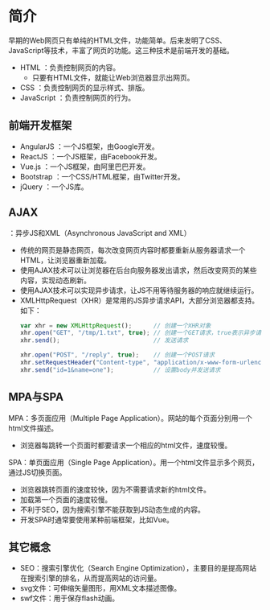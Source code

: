 # 简介

早期的Web网页只有单纯的HTML文件，功能简单。后来发明了CSS、JavaScript等技术，丰富了网页的功能。这三种技术是前端开发的基础。
- HTML ：负责控制网页的内容。
  - 只要有HTML文件，就能让Web浏览器显示出网页。
- CSS ：负责控制网页的显示样式、排版。
- JavaScript ：负责控制网页的行为。

## 前端开发框架

- AngularJS ：一个JS框架，由Google开发。
- ReactJS ：一个JS框架，由Facebook开发。
- Vue.js ：一个JS框架，由阿里巴巴开发。
- Bootstrap ：一个CSS/HTML框架，由Twitter开发。
- jQuery ：一个JS库。

## AJAX

：异步JS和XML（Asynchronous JavaScript and XML）
- 传统的网页是静态网页，每次改变网页内容时都要重新从服务器请求一个HTML，让浏览器重新加载。
- 使用AJAX技术可以让浏览器在后台向服务器发出请求，然后改变网页的某些内容，实现动态刷新。
- 使用AJAX技术可以实现异步请求，让JS不用等待服务器的响应就继续运行。
- XMLHttpRequest（XHR）是常用的JS异步请求API，大部分浏览器都支持。如下：
    ```js
    var xhr = new XMLHttpRequest();      // 创建一个XHR对象
    xhr.open("GET", "/tmp/1.txt", true); // 创建一个GET请求，true表示异步请求
    xhr.send();                          // 发送请求

    xhr.open("POST", "/reply", true);    // 创建一个POST请求
    xhr.setRequestHeader("Content-type", "application/x-www-form-urlencoded");  // 设置一个header
    xhr.send("id=1&name=one");           // 设置body并发送请求
    ```

## MPA与SPA

MPA：多页面应用（Multiple Page Application）。网站的每个页面分别用一个html文件描述。
- 浏览器每跳转一个页面时都要请求一个相应的html文件，速度较慢。

SPA：单页面应用（Single Page Application）。用一个html文件显示多个网页，通过JS切换页面。
- 浏览器跳转页面的速度较快，因为不需要请求新的html文件。
- 加载第一个页面的速度较慢。
- 不利于SEO，因为搜索引擎不能获取到JS动态生成的内容。
- 开发SPA时通常要使用某种前端框架，比如Vue。

## 其它概念

- SEO：搜索引擎优化（Search Engine Optimization），主要目的是提高网站在搜索引擎的排名，从而提高网站的访问量。
- svg文件：可伸缩矢量图形，用XML文本描述图像。
- swf文件：用于保存flash动画。

